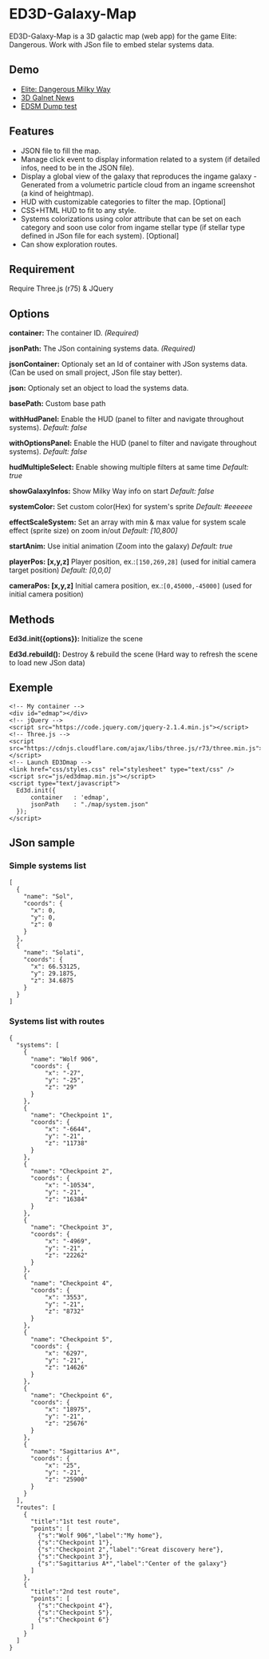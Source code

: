 # ED3D-Galaxy-Map
ED3D-Galaxy-Map is a 3D galactic map (web app) for the game Elite: Dangerous.
Work with JSon file to embed stelar systems data.

## Demo
* [Elite: Dangerous Milky Way](http://en.ed-board.net/3Dgalaxy/)
* [3D Galnet News](http://en.ed-board.net/3Dgalnet/)
* [EDSM Dump test](http://en.ed-board.net/3Dedsm_test/)

## Features
* JSON file to fill the map.
* Manage click event to display information related to a system (if detailed infos, need to be in the JSON file).
* Display a global view of the galaxy that reproduces the ingame galaxy - Generated from a volumetric particle cloud from an ingame screenshot (a kind of heightmap).
* HUD with customizable categories to filter the map. [Optional]
* CSS+HTML HUD to fit to any style.
* Systems colorizations using color attribute that can be set on each category and soon use color from ingame stellar type (if stellar type defined in JSon file for each system). [Optional]
* Can show exploration routes.

## Requirement
Require Three.js (r75) & JQuery

## Options
**container:** The container ID. *(Required)*

**jsonPath:** The JSon containing systems data. *(Required)*

**jsonContainer:** Optionaly set an Id of container with JSon systems data. (Can be used on small project, JSon file stay better).

**json:** Optionaly set an object to load the systems data.

**basePath:** Custom base path

**withHudPanel:** Enable the HUD (panel to filter and navigate throughout systems). *Default: false*

**withOptionsPanel:** Enable the HUD (panel to filter and navigate throughout systems). *Default: false*

**hudMultipleSelect:** Enable showing multiple filters at same time *Default: true*

**showGalaxyInfos:** Show Milky Way info on start *Default: false*

**systemColor:** Set custom color(Hex) for system's sprite *Default: #eeeeee*

**effectScaleSystem:** Set an array with min & max value for system scale effect (sprite size) on zoom in/out *Default: [10,800]*

**startAnim:** Use initial animation (Zoom into the galaxy) *Default: true*

**playerPos: [x,y,z]** Player position, ex.:```[150,269,28]``` (used for initial camera target position)  *Default: [0,0,0]*

**cameraPos: [x,y,z]** Initial camera position, ex.:```[0,45000,-45000]``` (used for initial camera position)

## Methods
**Ed3d.init({options}):** Initialize the scene

**Ed3d.rebuild():** Destroy & rebuild the scene (Hard way to refresh the scene to load new JSon data)

## Exemple
```
<!-- My container -->
<div id="edmap"></div>
<!-- jQuery -->
<script src="https://code.jquery.com/jquery-2.1.4.min.js"></script>
<!-- Three.js -->
<script src="https://cdnjs.cloudflare.com/ajax/libs/three.js/r73/three.min.js"></script>
<!-- Launch ED3Dmap -->
<link href="css/styles.css" rel="stylesheet" type="text/css" />
<script src="js/ed3dmap.min.js"></script>
<script type="text/javascript">
  Ed3d.init({
      container   : 'edmap',
      jsonPath    : "./map/system.json"
  });
</script>
```
## JSon sample
### Simple systems list
```
[
  {
    "name": "Sol",
    "coords": {
      "x": 0,
      "y": 0,
      "z": 0
    }
  },
  {
    "name": "Solati",
    "coords": {
      "x": 66.53125,
      "y": 29.1875,
      "z": 34.6875
    }
  }
]
```
### Systems list with routes
```
{
  "systems": [
    {
      "name": "Wolf 906",
      "coords": {
          "x": "-27",
          "y": "-25",
          "z": "29"
      }
    },
    {
      "name": "Checkpoint 1",
      "coords": {
          "x": "-6644",
          "y": "-21",
          "z": "11738"
      }
    },
    {
      "name": "Checkpoint 2",
      "coords": {
          "x": "-10534",
          "y": "-21",
          "z": "16384"
      }
    },
    {
      "name": "Checkpoint 3",
      "coords": {
          "x": "-4969",
          "y": "-21",
          "z": "22262"
      }
    },
    {
      "name": "Checkpoint 4",
      "coords": {
          "x": "3553",
          "y": "-21",
          "z": "8732"
      }
    },
    {
      "name": "Checkpoint 5",
      "coords": {
          "x": "6297",
          "y": "-21",
          "z": "14626"
      }
    },
    {
      "name": "Checkpoint 6",
      "coords": {
          "x": "18975",
          "y": "-21",
          "z": "25676"
      }
    },
    {
      "name": "Sagittarius A*",
      "coords": {
          "x": "25",
          "y": "-21",
          "z": "25900"
      }
    }
  ],
  "routes": [
    {
      "title":"1st test route",
      "points": [
        {"s":"Wolf 906","label":"My home"},
        {"s":"Checkpoint 1"},
        {"s":"Checkpoint 2","label":"Great discovery here"},
        {"s":"Checkpoint 3"},
        {"s":"Sagittarius A*","label":"Center of the galaxy"}
      ]
    },
    {
      "title":"2nd test route",
      "points": [
        {"s":"Checkpoint 4"},
        {"s":"Checkpoint 5"},
        {"s":"Checkpoint 6"}
      ]
    }
  ]
}
```
